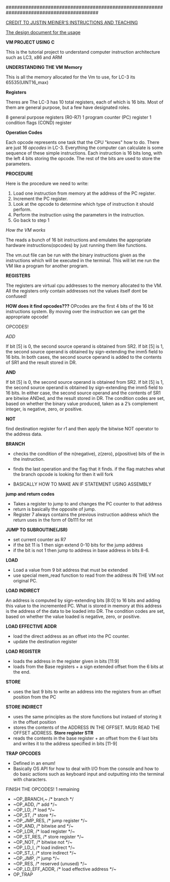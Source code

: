 #########################################################################################

[CREDIT TO JUSTIN MEINER'S INSTRUCTIONS AND TEACHING](https://justinmeiners.github.io/lc3-vm/index.html#1:12)

[The design document for the usage](https://justinmeiners.github.io/lc3-vm/supplies/lc3-isa.pdf)


**VM PROJECT USING C**

This is the tutorial project to understand computer instruction architecture such as LC3, x86 and ARM

**UNDERSTANDING THE VM**
**Memory**

This is all the memory allocated for the Vm to use, for LC-3 its 65535(UINT16_max)

**Registers**

Theres are The LC-3 has 10 total registers, each of which is 16 bits. Most of them are general purpose, but a few have designated roles.

8 general purpose registers (R0-R7)
1 program counter (PC) register
1 condition flags (COND) register

**Operation Codes**

Each opcode represents one task that the CPU "knows" how to do. There are just *16 opcodes* in LC-3. Everything the computer can calculate is some sequence of these simple instructions. Each instruction is 16 bits long, with the left 4 bits storing the opcode. The rest of the bits are used to store the parameters.

**PROCEDURE**

Here is the procedure we need to write:

1. Load one instruction from memory at the address of the PC register.
2. Increment the PC register.
3. Look at the opcode to determine which type of instruction it should perform.
4. Perform the instruction using the parameters in the instruction.
5. Go back to step 1


*How the VM works*

The reads a bunch of 16 bit instructions and emulates the appropriate hardware instructions(opcodes) by just running them like functions.

The vm.out file can be run with the binary instructions given as the instructions which will be executed in the terminal.
This will let me run the VM like a program for another program.

**REGISTERS**

The registers are virtual cpu addresses to the memory allocated to the VM. All the registers only contain addresses not the values itself dont be confused!

**HOW does it find opcodes???**
OPcodes are the first 4 bits of the 16 bit instructions system. By moving over the instruction we can get the appropriate opcode!


OPCODES!

*ADD*

If bit [5] is 0, the second source operand is obtained from SR2. If bit [5] is 1, the second source operand is obtained by sign-extending the imm5 field to 16 bits. In both cases, the second source operand is added to the contents of SR1 and the result stored in DR.

**AND**

If bit [5] is 0, the second source operand is obtained from SR2. If bit [5] is 1,
the second source operand is obtained by sign-extending the imm5 field to 16
bits. In either case, the second source operand and the contents of SR1 are bitwise ANDed, and the result stored in DR. The condition codes are set, based on
whether the binary value produced, taken as a 2’s complement integer, is negative,
zero, or positive.

**NOT**

find destination register for r1 and then apply the bitwise NOT operator to the address data. 

**BRANCH**

- checks the condition of the n(negative), z(zero), p(positive) bits of the in the instruction. 
- finds the last operation and the flag that it finds. if the flag matches what the branch opcode is looking for then it will fork

- BASICALLY HOW TO MAKE AN IF STATEMENT USING ASSEMBLY

**jump and return codes**

- Takes a register to jump to and changes the PC counter to that address
- return is basically the opposite of jump. 
- Register 7 always contains the previous instruction address which the return uses in the form of 0b111 for ret

**JUMP TO SUBROUTINE(JSR)**
- set current counter as R7 
- if the bit 11 is 1 then sign extend 0-10 bits for the jump address
- if the bit is not 1 then jump to address in base address in bits 8-6. 

**LOAD**
- Load a value from 9 bit address that must be extended
- use special mem_read function to read from the address IN THE VM not original PC. 

**LOAD INDIRECT**

An address is computed by sign-extending bits [8:0] to 16 bits and adding this
value to the incremented PC. What is stored in memory at this address is the
address of the data to be loaded into DR. The condition codes are set, based on
whether the value loaded is negative, zero, or positive.

**LOAD EFFECTIVE ADDR**
- load the direct address as an offset into the PC counter. 
- update the destination register

**LOAD REGISTER**
- loads the address in the register given in bits [11:9] 
- loads from the Base registers + a sign extended offset from the 6 bits at the end. 


**STORE**
- uses the last 9 bits to write an address into the registers from an offset position from the PC

**STORE INDIRECT**
- uses the same principles as the store functions but instaed of storing it in the offset position
- stores the contents of the ADDRESS IN THE OFFSET. MUSt READ THE OFFSET aDDRESS.
**Store register STR**
- reads the contents in the base register + an offset from the 6 last bits and writes it to the address specified in bits [11-9]

**TRAP OPCODES**
- Defined in an enum!
- Basically OS API for how to deal with I/O from the console and how to do basic actions such as keyboard input and outputting into the terminal with characters. 

FINISH THE OPCODES!
    1 remaining
-   ~OP_BRANCH,~  /* branch */
-   ~OP_ADD,         /* add  */~
-   ~OP_LD,          /* load */~
-   ~OP_ST,          /* store */~
- ~OP_JMP_RES,     /* jump register */~
-   ~OP_AND,         /* bitwise and */~
-    ~OP_LDR,         /* load register */~
-    ~OP_ST_RES,      /* store register */~
-    ~OP_NOT,         /* bitwise not */~
-    ~OP_LD_I,        /* load indirect */~
-    ~OP_ST_I,        /* store indirect */~
- ~OP_JMP,         /* jump */~
-   ~OP_RES,         /* reserved (unused) */~
-    ~OP_LD_EFF_ADDR, /* load effective address */~
-    OP_TRAP 

